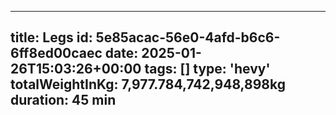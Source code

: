 ---
  title: Legs
  id: 5e85acac-56e0-4afd-b6c6-6ff8ed00caec
  date: 2025-01-26T15:03:26+00:00
  tags: []
  type: 'hevy'
  totalWeightInKg: 7,977.784,742,948,898kg
  duration: 45 min
  ---
  
